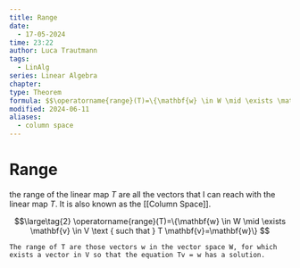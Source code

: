 ```yaml
---
title: Range
date:
  - 17-05-2024
time: 23:22
author: Luca Trautmann
tags:
  - LinAlg
series: Linear Algebra
chapter: 
type: Theorem
formula: $$\operatorname{range}(T)=\{\mathbf{w} \in W \mid \exists \mathbf{v} \in V \text { such that } T \mathbf{v}=\mathbf{w}\}$$
modified: 2024-06-11
aliases:
  - column space
---
```

# Range

the range of the linear map $T$ are all the vectors that I can reach with the linear map $T$. It is also known as the [[Column Space]]. 


$$\large\tag{2}
\operatorname{range}(T)=\{\mathbf{w} \in W \mid \exists \mathbf{v} \in V \text { such that } T \mathbf{v}=\mathbf{w}\}
$$

`The range of T are those vectors w in the vector space W, for which exists a vector in V so that the equation Tv = w has a solution.`
